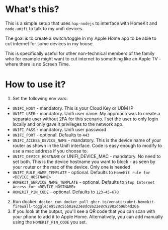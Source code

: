 # What's this?

This is a simple setup that uses `hap-nodejs` to interface with HomeKit and `node-unifi` to talk to my unifi devices.

The goal is to create a switch/toggle in my Apple Home app to be able to cut internet for some devices in my house.

This is specifically useful for other non-technical members of the family who for example might want to cut internet to something like an Apple TV - where there is no Screen Time.


# How to use it?

1. Set the following env vars:
  - `UNIFI_HOST` - mandatory. This is your Cloud Key or UDM IP
  - `UNIFI_USER` - mandatory. Unifi user name. My approach was to create a separate user without 2FA for this scenario. I set the user to only login locally and only gave it privileges to the network app.
  - `UNIFI_PASS` - mandatory. Unifi user password
  - `UNIFI_PORT` - optional. Defaults to `443`
  - `UNIFI_ACCESS_DEVICE_NAME` - mandatory. This is the device name of your router as shown in the Unifi interface. Code is easy enough to modify to use a mac address if you choose to.
  - `UNIFI_DEVICE_HOSTNAME` or UNIFI_DEVICE_MAC - mandatory. No need to set both. This is the device hostname you want to block - as seen by your router or the mac of the device. Only one is needed
  - `UNIFI_RULE_NAME_TEMPLATE` - optional. Defaults to `HomeKit rule for <DEVICE_HOSTNAME>`
  - `HOMEKIT_SERVICE_NAME_TEMPLATE` - optional. Defaults to `Stop Internet Access for <DEVICE_HOSTNAME>`
  - `HOMEKIT_PIN_CODE` - optional. Defaults to `123-45-678`
2. Run docker: `docker run docker pull ghcr.io/venatir/ubnt-homekit-firewall-toggle:e9520c55b02e23e8dc8a22e8c92982db96b4d20a`
3. If you look at the output, you'll see a QR code that you can scan with your phone to add it to Apple Home. Alternatively, you can add manually using the `HOMEKIT_PIN_CODE` you set.
